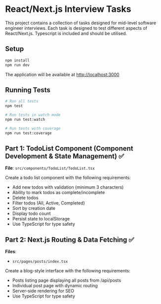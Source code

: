 # React/Next.js Interview Tasks

This project contains a collection of tasks designed for mid-level software engineer interviews. Each task is designed to test different aspects of React/Next.js. Typescript is included and should be utilised. 

## Setup

```bash
npm install
npm run dev
```

The application will be available at [http://localhost:3000](http://localhost:3000)

## Running Tests

```bash
# Run all tests
npm test

# Run tests in watch mode
npm run test:watch

# Run tests with coverage
npm run test:coverage
```

## Part 1: TodoList Component (Component Development & State Management) ✅

**File**: `src/components/TodoList/TodoList.tsx`

Create a todo list component with the following requirements:
- Add new todos with validation (minimum 3 characters)
- Ability to mark todos as complete/incomplete
- Delete todos
- Filter todos (All, Active, Completed)
- Sort by creation date
- Display todo count
- Persist state to localStorage
- Use TypeScript for type safety


## Part 2: Next.js Routing & Data Fetching ✅

**Files**: 
- `src/pages/posts/index.tsx`

Create a blog-style interface with the following requirements:
- Posts listing page displaying all posts from /api/posts
- Individual post page with dynamic routing
- Server-side rendering for SEO
- Use TypeScript for type safety
